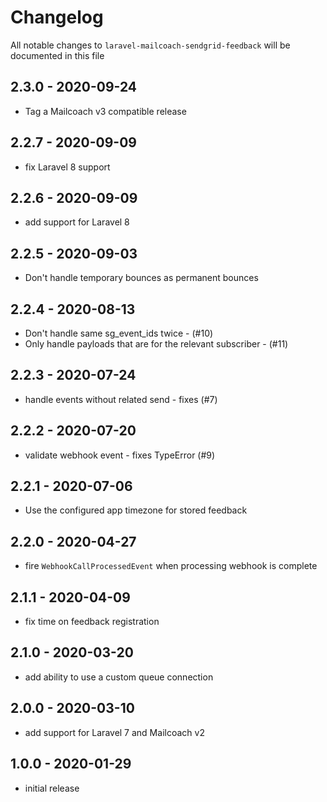 # Changelog

All notable changes to `laravel-mailcoach-sendgrid-feedback` will be documented in this file

## 2.3.0 - 2020-09-24

- Tag a Mailcoach v3 compatible release

## 2.2.7 - 2020-09-09

- fix Laravel 8 support

## 2.2.6 - 2020-09-09

- add support for Laravel 8

## 2.2.5 - 2020-09-03

- Don't handle temporary bounces as permanent bounces

## 2.2.4 - 2020-08-13

- Don't handle same sg_event_ids twice - (#10)
- Only handle payloads that are for the relevant subscriber - (#11)

## 2.2.3 - 2020-07-24

- handle events without related send - fixes (#7)


## 2.2.2 - 2020-07-20

- validate webhook event - fixes TypeError (#9)

## 2.2.1 - 2020-07-06

- Use the configured app timezone for stored feedback

## 2.2.0 - 2020-04-27

- fire `WebhookCallProcessedEvent` when processing webhook is complete

## 2.1.1 - 2020-04-09

- fix time on feedback registration

## 2.1.0 - 2020-03-20

- add ability to use a custom queue connection

## 2.0.0 - 2020-03-10

- add support for Laravel 7 and Mailcoach v2

## 1.0.0 - 2020-01-29

- initial release
